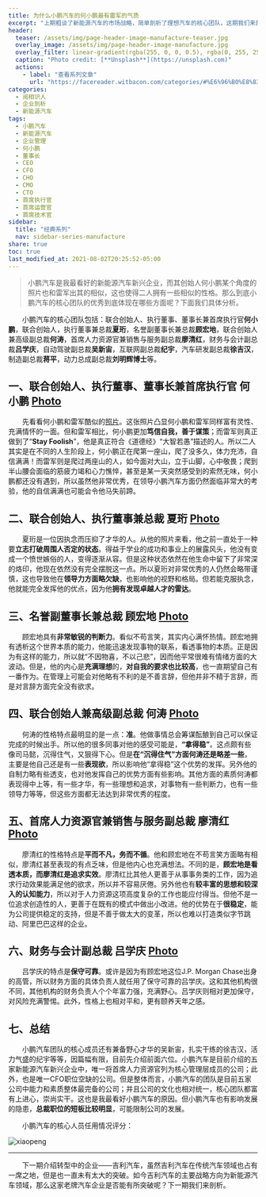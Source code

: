 ```yaml
---
title: 为什么小鹏汽车的何小鹏最有雷军的气质
excerpt: "上期粗谈了新能源汽车的市场战略，简单剖析了理想汽车的核心团队，这期我们来剖析蔚来汽车的核心团队。"
header:
  teaser: /assets/img/page-header-image-manufacture-teaser.jpg
  overlay_image: /assets/img/page-header-image-manufacture.jpg
  overlay_filter: linear-gradient(rgba(255, 0, 0, 0.5), rgba(0, 255, 255, 0.5))
  caption: "Photo credit: [**Unsplash**](https://unsplash.com)"
  actions:
    - label: "查看系列文章"
      url: "https://facereader.witbacon.com/categories/#%E6%96%B0%E8%83%BD%E6%BA%90%E6%B1%BD%E8%BD%A6"
categories:
  - 阅相识人
  - 企业剖析
  - 新能源汽车
tags: 
  - 小鹏汽车
  - 新能源汽车
  - 企业管理
  - 何小鹏
  - 董事长
  - CEO
  - CFO
  - CHO
  - CMO
  - CTO
  - 首席执行官
  - 首席运营官
  - 首席技术官
sidebar:
  title: "经典系列"
  nav: sidebar-series-manufacture
share: true
toc: true
last_modified_at: 2021-08-02T20:25:52-05:00
---
```

> ​	小鹏汽车是我最看好的新能源汽车新兴企业，而其创始人何小鹏某个角度的照片也和雷军出其的相似，这也使得二人拥有一些相似的性格。那么到底小鹏汽车的核心团队的优秀到底体现在哪些方面呢？下面我们具体分析。

&emsp;&emsp;小鹏汽车的核心团队包括：联合创始人、执行董事、董事长兼首席执行官**何小鹏**，联合创始人，执行董事兼总裁**夏珩**，名誉副董事长兼总裁**顾宏地**，联合创始人兼高级副总裁**何涛**，首席人力资源官兼销售与服务副总裁**廖清红**，财务与会计副总裁**吕学庆**，自动驾驶副总裁**吴新宙**，互联网副总裁**纪宇**，汽车研发副总裁**徐吉汉**，制造副总裁**蒋平**，动力总成副总裁**刘明辉博士**等。

## 一、联合创始人、执行董事、董事长兼首席执行官 何小鹏 [Photo](https://cdn.jsdelivr.net/gh/kewtgh/PicSunflowers@main/img/何小鹏1.png)

&emsp;&emsp;先看看何小鹏和雷军酷似的[照片](https://cdn.jsdelivr.net/gh/kewtgh/PicSunflowers@main/img/何小鹏&雷军.png)。这张照片凸显何小鹏和雷军同样富有灵性、充满情怀的一面。但和雷军相比，何小鹏更加**笃信自我，善于谋策**；而雷军则真正做到了“**Stay Foolish**”，他是真正符合《道德经》“大智若愚”描述的人。所以二人其实是在不同的人生阶段上，何小鹏正在爬第一座山，爬了没多久，体力充沛，自信满满！而雷军则是爬过两座山的人，如今面对大山，立于山脚，心中敬畏；爬到半山腰会面临的筋疲力竭和心力憔悴，甚至是某一天突然感受到的索然无味，何小鹏都还没有遇到，所以虽然他非常优秀，在领导小鹏汽车方面仍然面临非常大的考验，他的自信满满也可能会令他马失前蹄。

## 二、联合创始人、执行董事兼总裁 夏珩 [Photo](https://pic2.zhimg.com/80/v2-cc59356ca1f08e7259bd8d83a2efe5dd_720w.jpg)

&emsp;&emsp;夏珩是一位因执念而压抑了才华的人。从他的照片来看，他之前一直处于一种要**立志打破周围人否定的状态**。得益于学业的成功和事业上的展露风头，他没有变成一个愤世嫉俗的人，变得逐渐从容。但是这种状态依然在他生命中留下了非常深的烙印，他现在依然没有完全摆脱这一点。所以夏珩对非常优秀的人仍然会略带谨慎，这也导致他在**领导力方面略欠缺**，也影响他的视野和格局。但若能克服执念，他就能完全发挥他的优点，因为他**拥有发现卓越人才的雷达**。

## 三、名誉副董事长兼总裁 顾宏地 [Photo](https://cdn.jsdelivr.net/gh/kewtgh/PicSunflowers@main/img/顾宏地3.png)

&emsp;&emsp;顾宏地具有**非常敏锐的判断力**。看似不苟言笑，其实内心满怀热情。顾宏地拥有透析这个世界本质的能力，他能迅速发现事物的联系，看透事物的本质。正是因为有这样的能力，所以就“不因物喜，不以己悲”，因而他平常很难有情绪方面的大波动。但是，他的内心是**充满理想**的，**对自我的要求也比较高**，也一直期望自己有一番作为。在管理上可能会对他略有不利的是不善言辞，但他并非不精于言辞，而是对言辞方面完全没有欲求。

## 四、联合创始人兼高级副总裁 何涛 [Photo](https://cdn.jsdelivr.net/gh/kewtgh/PicSunflowers@main/img/何涛2.jpg)

&emsp;&emsp;何涛的性格特点最明显的是一点：**准**。他做事情总会筹谋酝酿到自己可以保证完成的时候出手。所以他的很多同事对他的感受可能是，**“拿得稳”**。这点颇有些像司马懿，沉得住气，又狠得下心。但是**在“沉得住气”方面何涛还是略差一些**，主要是他自己还是有一些**表现欲**，所以影响他“拿得稳”这个优势的发挥。另外他的自制力略有些透支，也对他发挥自己的优势方面有些影响。其他方面的素质何涛都表现得中上等，有一些才华，有一些理想和追求，对事物有一些判断力，也有一些领导力等等，但这些方面都无法达到非常优秀的程度。

## 五、首席人力资源官兼销售与服务副总裁 廖清红 [Photo](https://cdn.jsdelivr.net/gh/kewtgh/PicSunflowers@main/img/廖清红2.jpg)

&emsp;&emsp;廖清红的性格特点是**平而不凡，务而不循**。他和顾宏地在不苟言笑方面略有相似，廖清红甚至表现的有点乏味，但是他内心也充满想法。不同的是，**顾宏地是看透本质，而廖清红是追求实效**。廖清红比其他人更善于从事事务类的工作，因为追求行动效果能满足他的欲求，所以并不容易厌倦。另外他也有**较丰富的思想和较深入的认知能力**，所以对于人力资源这项高度复杂的工作也能应付得当。但他不是一位追求创造性的人，更善于在既有的模式中做出小改进。他的优势在于**很稳定**，能为公司提供稳定的支持，但是不善于做太大的变革，所以也难以打造类似字节跳动、阿里巴巴这样的企业。

## 六、财务与会计副总裁 吕学庆 [Photo](https://cdn.jsdelivr.net/gh/kewtgh/PicSunflowers@main/img/吕学庆2.jpg)

&emsp;&emsp;吕学庆的特点是**保守可靠**。或许是因为有顾宏地这位J.P. Morgan Chase出身的高管，所以财务方面的具体负责人就任用了保守可靠的吕学庆。这和其他机构很不同，其他机构的财务负责人个个年富力强，充满野心。吕学庆则相对更加保守，对风险充满警惕。此外，性格上也相对平和，更有颐养天年之感。

## 七、总结

&emsp;&emsp;小鹏汽车团队的核心成员还有兼备野心才华的吴新宙，扎实干练的徐吉汉，活力气盛的纪宇等等，因篇幅有限，目前先介绍前面六位。小鹏汽车是目前介绍的五家新能源汽车新兴企业中，唯一将首席人力资源官列为核心管理层成员的公司；此外，也是唯一CFO职位空缺的公司。但是整体而言，小鹏汽车的团队是目前五家公司中能力和素质整体最完备的公司；并且公司的文化也相对统一，核心团队都富有上进心，崇尚实干。这也是我最看好小鹏汽车的原因。但小鹏汽车也有影响发展的隐患，**总裁职位的短板比较明显**，可能限制公司的发展。

&emsp;&emsp;小鹏汽车的核心人员任用情况评分：

<img src="https://cdn.jsdelivr.net/gh/kewtgh/PicSunflowers@main/img/xiaopeng.png" alt="xiaopeng"  />

---



&emsp;&emsp;下一期介绍转型中的企业——吉利汽车，虽然吉利汽车在传统汽车领域也占有一席之地，但是也一直未有太大的突破。如今吉利汽车的主要战略方向为新能源汽车领域，那么这家老牌汽车企业是否能有所突破呢？下一期我们来剖析。
